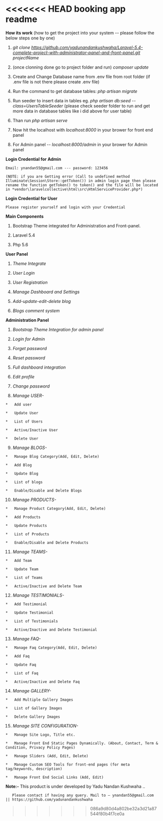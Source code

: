 <<<<<<< HEAD
booking app readme
=======

**How its work** (how to get the project into your system -- please follow the below steps one by one)

1)	 *git clone https://github.com/yadunandankushwaha/Laravel-5.4-complete-project-with-administrator-panel-and-front-panel.git projectName*

2)	(once clonning done go to project folder and run) *composer update*

3)	Create and Change Database name from .env file from root folder (if .env file is not there please create .env file)

4)	Run the command to get database tables:  *php artisan migrate*

5)	Run seeder to insert data in tables eg. *php artisan db:seed --class=UsersTableSeeder* (please check seeder folder to run and get more data in database tables like i did above for user table)

6)	Than run *php artisan serve*

7)	Now hit the localhost with *localhost:8000* in your brower for front end panel

8)	For Admin panel -- *localhost:8000/admin* in your brower for Admin panel 

**Login Credential for Admin**

	Email: ynandan55@gmail.com --- password: 123456
	
	(NOTE: if you are Getting error (Call to undefined method Illuminate\Session\Store::getToken()) in admin login page then please rename the function getToken() to token() and the file will be located in *vendor\laravelcollective\html\src\HtmlServiceProvider.php*)

**Login Credential for User**

	Please register yourself and login with your Credential
	

**Main Components**

1)	Bootstrap Theme integrated for Administration and Front-panel.

2)	Laravel 5.4

3)	Php 5.6

**User Panel**

1)	*Theme Integrate*

2)	*User Login*

3)	*User Registration*

4)	*Manage Dashboard and Settings*

5)	*Add-update-edit-delete blog*

6)	*Blogs comment system*

**Administration Panel**

1)	*Bootstrap Theme Integration for admin panel*

2)	*Login for Admin*

3)	*Forget password*

4)	*Reset password*

5)	*Full dashboard integration*

6)	*Edit profile*

7)	*Change password*

8)	 *Manage USER-* 

	* 	Add user
	
	* 	Update User
	
	*	List of Users
	
	*	Active/Inactive User
	
	*	Delete User
	
9)	  *Manage BLOGS-*

	*	Manage Blog Category(Add, Edit, Delete)
	
	*	Add Blog
	
	*	Update Blog
	
	*	List of blogs
	
	*	Enable/Disable and Delete Blogs
  
  
10)	  *Manage PRODUCTS-*

	*	Manage Product Category(Add, Edit, Delete)
	
	*	Add Products
	
	*	Update Products
	
	*	List of Products
	
	*	Enable/Disable and Delete Products


11)	  *Manage TEAMS-*

	*	Add Team
	
	*	Update Team
	
	*	List of Teams
	
	*	Active/Inactive and Delete Team
	
	
12)	  *Manage TESTIMONIALS-*

	*	Add Testimonial
	
	*	Update Testimonial
	
	*	List of Testimonials
	
	*	Active/Inactive and Delete Testimonial
	
	
13)	  *Manage FAQ-*

	*	Manage Faq Category(Add, Edit, Delete)

	*	Add Faq
	
	*	Update Faq
	
	*	List of Faq
	
	*	Active/Inactive and Delete Faq
	
	
14)	  *Manage GALLERY-*

	*	Add Multiple Gallery Images
	
	*	List of Gallery Images
	
	*	Delete Gallery Images
	
	
15)	  *Manage SITE CONFIGURATION-*

	*	Manage Site Logo, Title etc.
	
	*	Manage Front End Static Pages Dynamically. (About, Contact, Term & Condition, Privacy Policy Pages)
	
	*	Manage Sliders (Add, Edit, Delete)
	
	*	Manage Custom SEO Tools for front-end pages (for meta tag/keywords, description) 
	
	*	Manage Front End Social Links (Add, Edit)
	


**Note:-** This product is under developed by Yadu Nandan Kushwaha .. 

	   Please contact if having any query. Mail to – ynandan55@gmail.com || https://github.com/yadunandankushwaha 
	   

	
>>>>>>> 086a9d80d4a802be32a3d21a87544f80b4f7ce0a
